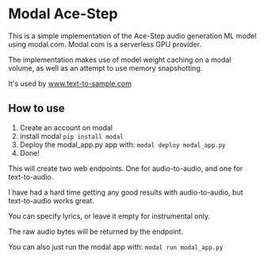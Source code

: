 # Modal Ace-Step
This is a simple implementation of the Ace-Step audio generation ML model using modal.com. Modal.com is a serverless GPU provider.

The implementation makes use of model weight caching on a modal volume, as well as an attempt to use memory snapshotting.

It's used by www.text-to-sample.com

## How to use
1. Create an account on modal
2. install modal 
`pip install modal`
3. Deploy the modal_app.py app with:
`modal deploy modal_app.py`
4. Done!

This will create two web endpoints. One for audio-to-audio, and one for text-to-audio.

I have had a hard time getting any good results with audio-to-audio, but text-to-audio works great.

You can specify lyrics, or leave it empty for instrumental only.

The raw audio bytes will be returned by the endpoint.

You can also just run the modal app with:
`modal run modal_app.py`
